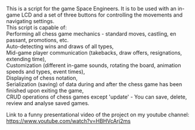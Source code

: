 This is a script for the game Space Engineers. It is to be used with an in-game LCD and a set of three buttons for controlling the movements and navigating settings. <br />
This script is capable of: <br />
Performing all chess game mechanics - standard moves, castling, en passant, promotions, etc. <br />
Auto-detecting wins and draws of all types, <br />
Mid-game player communication (takebacks, draw offers, resignations, extending time), <br />
Customization (different in-game sounds, rotating the board, animation speeds and types, event times), <br />
Displaying of chess notation, <br />
Serialization (saving) of data during and after the chess game has been finished upon exiting the game, <br />
CRUD operations of chess games except 'update' - You can save, delete, review and analyse saved games. <br />

Link to a funny presentational video of the project on my youtube channel:
https://www.youtube.com/watch?v=HBHVcArj2ms

